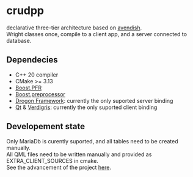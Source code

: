 # crudpp

declarative three-tier architecture based on [avendish](https://github.com/celtera/avendish). \
Wright classes once, compile to a client app, and a server connected to database.

## Dependecies

* C++ 20 compiler
* CMake >= 3.13
* [Boost.PFR](https://github.com/boostorg/pfr)
* [Boost.preprocessor](https://github.com/boostorg/preprocessor)
* [Drogon Framework](https://github.com/drogonframework/drogon): currently the only suported server binding
* [Qt](https://github.com/drogonframework/drogon) & [Verdigris](https://github.com/woboq/verdigris): currently the only suported client binding

## Developement state
Only MariaDb is curently suported, and all tables need to be created manually. \
All QML files need to be written manually and provided as EXTRA_CLIENT_SOURCES in cmake. \
See the advancement of the project [here](https://github.com/users/thibaudk/projects/3/views/1).
